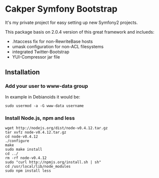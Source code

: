Cakper Symfony Bootstrap
========================

It's my private project for easy setting up new Symfony2 projects.

This package basis on 2.0.4 version of this great framework and inclueds:

* .htaccess fix for non-RewriteBase hosts
* umask configuration for non-ACL filesystems
* integrated Twitter-Bootstrap
* YUI-Compressor jar file


Installation
------------

### Add your user to www-data group

In example in Debianoids it would be:

    sudo usermod -a -G www-data username


### Install Node.js, npm and less

    wget http://nodejs.org/dist/node-v0.4.12.tar.gz
    tar xvfz node-v0.4.12.tar.gz
    cd node-v0.4.12
    ./configure
    make
    sudo make install
    cd ../
    rm -rf node-v0.4.12
    sudo "curl http://npmjs.org/install.sh | sh"
    cd /usr/local/lib/node_modules
    sudo npm install less
